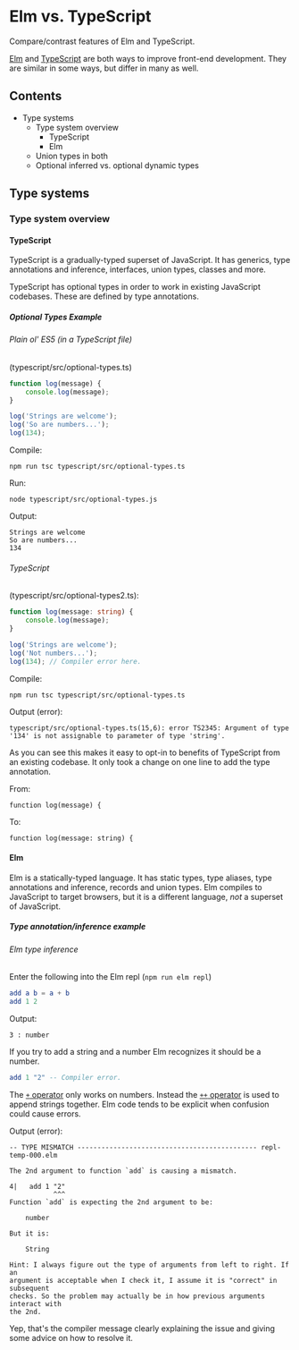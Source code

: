 # Elm vs. TypeScript

Compare/contrast features of Elm and TypeScript.

[Elm](http://elm-lang.org/) and [TypeScript](https://www.typescriptlang.org/) are both ways to improve front-end development. They are similar in some ways, but differ in many as well.

## Contents

* Type systems
    * Type system overview
        * TypeScript
        * Elm
    * Union types in both
    * Optional inferred vs. optional dynamic types

## Type systems

### Type system overview

#### TypeScript

TypeScript is a gradually-typed superset of JavaScript. It has generics, type annotations and inference, interfaces, union types, classes and more.

TypeScript has optional types in order to work in existing JavaScript codebases. These are defined by type annotations.

##### Optional Types Example

###### Plain ol' ES5 (in a TypeScript file)
(typescript/src/optional-types.ts)

```typescript
function log(message) {
    console.log(message);
}

log('Strings are welcome');
log('So are numbers...');
log(134);
```

Compile:

```
npm run tsc typescript/src/optional-types.ts
```

Run:

```
node typescript/src/optional-types.js
```

Output:

```
Strings are welcome
So are numbers...
134
```

###### TypeScript

(typescript/src/optional-types2.ts):

```typescript
function log(message: string) {
    console.log(message);
}

log('Strings are welcome');
log('Not numbers...');
log(134); // Compiler error here.
```

Compile:

```
npm run tsc typescript/src/optional-types.ts
```

Output (error):

```
typescript/src/optional-types.ts(15,6): error TS2345: Argument of type '134' is not assignable to parameter of type 'string'.
```

As you can see this makes it easy to opt-in to benefits of TypeScript from an existing codebase. It only took a change on one line to add the type annotation.

From:
```
function log(message) {
```

To:

```
function log(message: string) {
```

#### Elm

Elm is a statically-typed language. It has static types, type aliases, type annotations and inference, records and union types. Elm compiles to JavaScript to target browsers, but it is a different language, *not* a superset of JavaScript.

##### Type annotation/inference example

###### Elm type inference

Enter the following into the Elm repl (`npm run elm repl`)
```elm
add a b = a + b
add 1 2
```

Output:

```
3 : number
```

If you try to add a string and a number Elm recognizes it should be a number.

```elm
add 1 "2" -- Compiler error.
```

The [`+` operator](http://package.elm-lang.org/packages/elm-lang/core/5.1.1/Basics#+) only works on numbers. Instead the [`++` operator](http://package.elm-lang.org/packages/elm-lang/core/5.1.1/Basics#++) is used to append strings together. Elm code tends to be explicit when confusion could cause errors.

Output (error):

```
-- TYPE MISMATCH --------------------------------------------- repl-temp-000.elm

The 2nd argument to function `add` is causing a mismatch.

4|   add 1 "2"
           ^^^
Function `add` is expecting the 2nd argument to be:

    number

But it is:

    String

Hint: I always figure out the type of arguments from left to right. If an
argument is acceptable when I check it, I assume it is "correct" in subsequent
checks. So the problem may actually be in how previous arguments interact with
the 2nd.
```

Yep, that's the compiler message clearly explaining the issue and giving some advice on how to resolve it.
